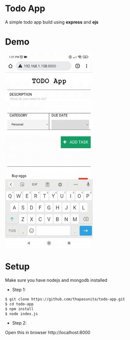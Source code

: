 # Todo App
A simple todo app build using <b>express</b> and <b>ejs</b>

# Demo

<img src='https://raw.githubusercontent.com/thapasunita/todo-app/master/assets/todo-app.gif'>


# Setup
 Make sure you have nodejs and mongodb installed
- Step 1:
```
$ git clone https://github.com/thapasunita/todo-app.git
$ cd todo-app
$ npm install
$ node index.js
```
- Step 2:

Open this in browser http://localhost:8000
